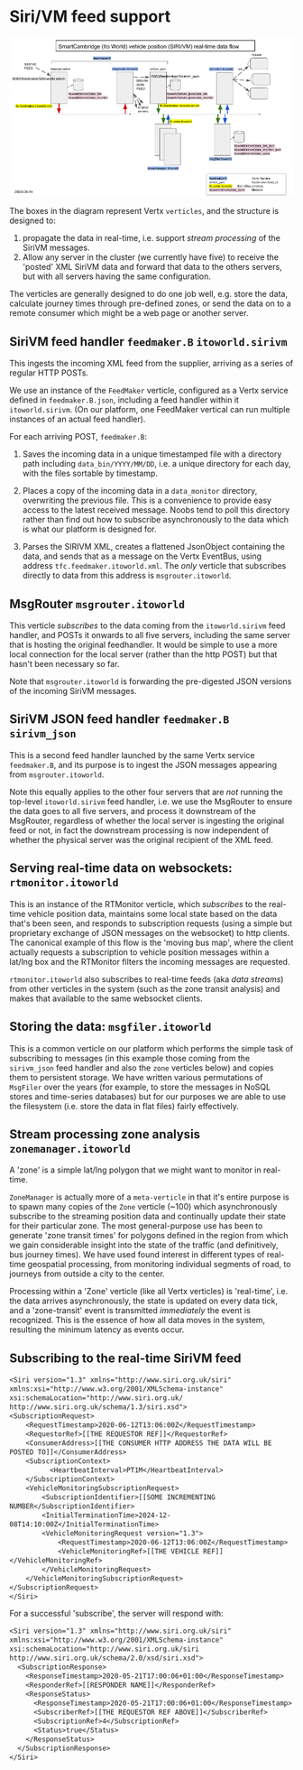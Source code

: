 # Siri/VM feed support

![real-time flow](images/sirivm_realtime.png)

The boxes in the diagram represent Vertx `verticles`, and the structure is designed to:
1. propagate the data in real-time, i.e. support *stream processing* of the SiriVM messages.
2. Allow any server in the cluster (we currently have five) to receive the 'posted' XML SiriVM data and forward that data to the
others servers, but with all servers having the same configuration.

The verticles are generally designed to do one job well, e.g. store the data, calculate journey times through pre-defined zones, or send the data on to a remote consumer which might be a web page or another server.

## SiriVM feed handler `feedmaker.B` `itoworld.sirivm`

This ingests the incoming XML feed from the supplier, arriving as a series of regular HTTP POSTs.

We use an instance of the `FeedMaker` verticle, configured as a Vertx service defined in `feedmaker.B.json`, including a feed
handler within it `itoworld.sirivm`. (On our platform, one FeedMaker vertical can run multiple instances of an actual feed handler).

For each arriving POST, `feedmaker.B`:
1. Saves the incoming data in a unique timestamped file with a directory path including `data_bin/YYYY/MM/DD`, i.e. a unique
directory for each day, with the files sortable by timestamp.

2. Places a copy of the incoming data in a `data_monitor` directory, overwriting the previous file. This is a convenience to
provide easy access to the latest received message. Noobs tend to poll this directory rather than find out how to subscribe asynchronously to the data which is what our platform is designed for.

3. Parses the SIRIVM XML, creates a flattened JsonObject containing the data, and sends that as a message on the Vertx
EventBus, using address `tfc.feedmaker.itoworld.xml`. The *only* verticle that subscribes directly to data from this address is
`msgrouter.itoworld`.

## MsgRouter `msgrouter.itoworld`

This verticle *subscribes* to the data coming from the `itoworld.sirivm` feed handler, and POSTs it onwards to all five servers, including the same server that is hosting the original feedhandler. It would be simple to use a more local connection for the local server (rather than the http POST) but that hasn't been necessary so far.

Note that `msgrouter.itoworld` is forwarding the pre-digested JSON versions of the incoming SiriVM messages.

## SiriVM JSON feed handler `feedmaker.B` `sirivm_json`

This is a second feed handler launched by the same Vertx service `feedmaker.B`, and its purpose is to ingest the JSON messages
appearing from `msgrouter.itoworld`.

Note this equally applies to the other four servers that are *not* running the top-level `itoworld.sirivm` feed handler, i.e. we 
use the MsgRouter to ensure the data goes to all five servers, and process it downstream of the MsgRouter, regardless of whether
the local server is ingesting the original feed or not, in fact the downstream processing is now independent of whether the
physical server was the original recipient of the XML feed.

## Serving real-time data on websockets: `rtmonitor.itoworld`

This is an instance of the RTMonitor verticle, which *subscribes* to the real-time vehicle position data, maintains 
some local state based on the data that's been seen, and responds to subscription requests (using a simple but 
proprietary exchange of JSON messages on the websocket) to http clients. The canonical example of this flow is 
the 'moving bus map', where the client actually requests a subscription to vehicle position messages within a 
lat/lng box and the RTMonitor filters the incoming messages are requested.

`rtmonitor.itoworld` also subscribes to real-time feeds (aka *data streams*) from other verticles in the system 
(such as the zone transit analysis) and makes that available to the same websocket clients.

## Storing the data: `msgfiler.itoworld`

This is a common verticle on our platform which performs the simple task of subscribing to messages (in this example those
coming from the `sirivm_json` feed handler and also the `zone` verticles below) and copies them to persistent storage.
We have written various permutations of `MsgFiler` over the years (for example, to store the messages in NoSQL 
stores and time-series databases) but for our purposes we are able to use the filesystem (i.e. store the data in 
flat files) fairly effectively.

## Stream processing zone analysis `zonemanager.itoworld`

A 'zone' is a simple lat/lng polygon that we might want to monitor in real-time.

`ZoneManager` is actually more of a `meta-verticle` in that it's entire purpose is to spawn many copies of the `Zone` 
verticle (~100) which asynchronously subscribe to the streaming position data and continually update their state for 
their particular zone. The most general-purpose use has been to generate 'zone transit times' for polygons defined 
in the region from which we gain considerable insight into the state of the traffic (and definitively, bus journey 
times). We have used found interest in different types of real-time geospatial processing, from monitoring individual 
segments of road, to journeys from outside a city to the center.

Processing within a 'Zone' verticle (like all Vertx verticles) is 'real-time', i.e. the data arrives asynchronously, 
the state is updated on every data tick, and a 'zone-transit' event is transmitted *immediately* the event is recognized. 
This is the essence of how all data moves in the system, resulting the minimum latency as events occur.


## Subscribing to the real-time SiriVM feed

```
<Siri version="1.3" xmlns="http://www.siri.org.uk/siri" xmlns:xsi="http://www.w3.org/2001/XMLSchema-instance" xsi:schemaLocation="http://www.siri.org.uk/ http://www.siri.org.uk/schema/1.3/siri.xsd">
<SubscriptionRequest>
    <RequestTimestamp>2020-06-12T13:06:00Z</RequestTimestamp>
    <RequestorRef>[[THE REQUESTOR REF]]</RequestorRef>
    <ConsumerAddress>[[THE CONSUMER HTTP ADDRESS THE DATA WILL BE POSTED TO]]</ConsumerAddress>
    <SubscriptionContext>
          <HeartbeatInterval>PT1M</HeartbeatInterval>
    </SubscriptionContext>
    <VehicleMonitoringSubscriptionRequest>
        <SubscriptionIdentifier>[[SOME INCREMENTING NUMBER</SubscriptionIdentifier>
        <InitialTerminationTime>2024-12-08T14:10:00Z</InitialTerminationTime>
        <VehicleMonitoringRequest version="1.3">
            <RequestTimestamp>2020-06-12T13:06:00Z</RequestTimestamp>
            <VehicleMonitoringRef>[[THE VEHICLE REF]]</VehicleMonitoringRef>
        </VehicleMonitoringRequest>
    </VehicleMonitoringSubscriptionRequest>
</SubscriptionRequest>
</Siri>
```

For a successful 'subscribe', the server will respond with:
```
<Siri version="1.3" xmlns="http://www.siri.org.uk/siri" xmlns:xsi="http://www.w3.org/2001/XMLSchema-instance" xsi:schemaLocation="http://www.siri.org.uk/siri http://www.siri.org.uk/schema/2.0/xsd/siri.xsd">
  <SubscriptionResponse>
    <ResponseTimestamp>2020-05-21T17:00:06+01:00</ResponseTimestamp>
    <ResponderRef>[[RESPONDER NAME]]</ResponderRef>
    <ResponseStatus>
      <ResponseTimestamp>2020-05-21T17:00:06+01:00</ResponseTimestamp>
      <SubscriberRef>[[THE REQUESTOR REF ABOVE]]</SubscriberRef>
      <SubscriptionRef>4</SubscriptionRef>
      <Status>true</Status>
    </ResponseStatus>
  </SubscriptionResponse>
</Siri>
```
